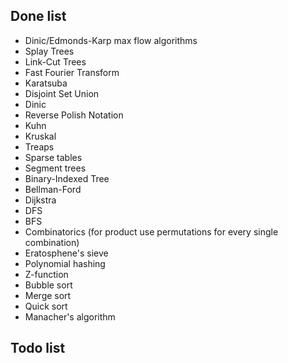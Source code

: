 ## Done list
- Dinic/Edmonds-Karp max flow algorithms
- Splay Trees
- Link-Cut Trees
- Fast Fourier Transform
- Karatsuba
- Disjoint Set Union
- Dinic
- Reverse Polish Notation
- Kuhn
- Kruskal
- Treaps
- Sparse tables
- Segment trees
- Binary-Indexed Tree
- Bellman-Ford
- Dijkstra
- DFS
- BFS
- Combinatorics (for product use permutations for every single combination)
- Eratosphene's sieve
- Polynomial hashing
- Z-function
- Bubble sort
- Merge sort
- Quick sort
- Manacher's algorithm

## Todo list
